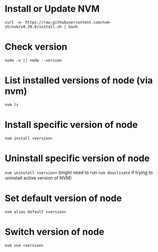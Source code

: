 # Install or Update NVM
`curl -o- https://raw.githubusercontent.com/nvm-sh/nvm/v0.39.0/install.sh | bash`

# Check version
`node -v || node --version`

# List installed versions of node (via nvm)
`nvm ls`

# Install specific version of node
`nvm install <version>`

# Uninstall specific version of node
`nvm uninstall <version>`
(might need to run `nvm deactivate` if trying to uninstall active version of NVM)

# Set default version of node
`nvm alias default <version>`

# Switch version of node
`nvm use <version>`
